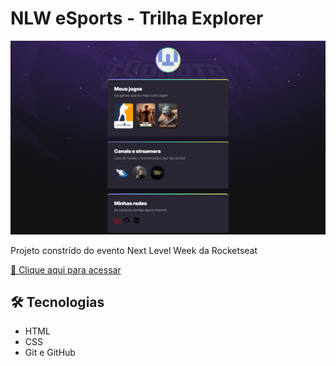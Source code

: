 # NLW eSports - Trilha Explorer

![preview](./.github/preview.png)

Projeto constrído do evento Next Level Week da Rocketseat

[🔗 Clique aqui para acessar](https://andresilveira1.github.io/NLW-eSports-Explorer/)

## 🛠️ Tecnologias

- HTML
- CSS
- Git e GitHub
